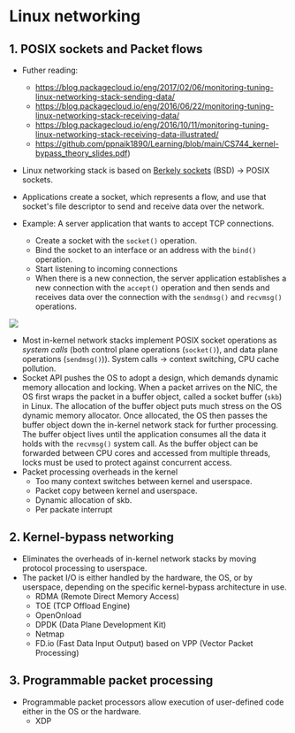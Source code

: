 # Linux networking

## 1. POSIX sockets and Packet flows

- Futher reading:

  - <https://blog.packagecloud.io/eng/2017/02/06/monitoring-tuning-linux-networking-stack-sending-data/>
  - <https://blog.packagecloud.io/eng/2016/06/22/monitoring-tuning-linux-networking-stack-receiving-data/>
  - <https://blog.packagecloud.io/eng/2016/10/11/monitoring-tuning-linux-networking-stack-receiving-data-illustrated/>
  - <https://github.com/ppnaik1890/Learning/blob/main/CS744_kernel-bypass_theory_slides.pdf>)

- Linux networking stack is based on [Berkely sockets](https://en.wikipedia.org/wiki/Berkeley_sockets) (BSD) -> POSIX sockets.
- Applications create a socket, which represents a flow, and use that socket's file descriptor to send and receive data over the network.
- Example: A server application that wants to accept TCP connections.
  - Create a socket with the `socket()` operation.
  - Bind the socket to an interface or an address with the `bind()` operation.
  - Start listening to incoming connections
  - When there is a new connection, the server application establishes a new connection with the `accept()` operation and then sends and receives data over the connection with the `sendmsg()` and `recvmsg()` operations.

![](https://upload.wikimedia.org/wikipedia/commons/thumb/a/a1/InternetSocketBasicDiagram_zhtw.png/220px-InternetSocketBasicDiagram_zhtw.png)

- Most in-kernel network stacks implement POSIX socket operations as _system calls_ (both control plane operations (`socket()`), and data plane operations (`sendmsg()`)). System calls -> context switching, CPU cache pollution.
- Socket API pushes the OS to adopt a design, which demands dynamic memory allocation and locking. When a packet arrives on the NIC, the OS first wraps the packet in a buffer object, called a socket buffer (`skb`) in Linux. The allocation of the buffer object puts much stress on the OS dynamic memory allocator. Once allocated, the OS then passes the buffer object down the in-kernel network stack for further processing. The buffer object lives until the application consumes all the data it holds with the `recvmsg()` system call. As the buffer object can be forwarded between CPU cores and accessed from multiple threads, locks must be used to protect against concurrent access.
- Packet processing overheads in the kernel
  - Too many context switches between kernel and userspace.
  - Packet copy between kernel and userspace.
  - Dynamic allocation of skb.
  - Per packate interrupt

## 2. Kernel-bypass networking

- Eliminates the overheads of in-kernel network stacks by moving protocol processing to userspace.
- The packet I/O is either handled by the hardware, the OS, or by userspace, depending on the specific kernel-bypass architecture in use.
  - RDMA (Remote Direct Memory Access)
  - TOE (TCP Offload Engine)
  - OpenOnload
  - DPDK (Data Plane Development Kit)
  - Netmap
  - FD.io (Fast Data Input Output) based on VPP (Vector Packet Processing)

## 3. Programmable packet processing

- Programmable packet processors allow execution of user-defined code either in the OS or the hardware.
  - XDP
